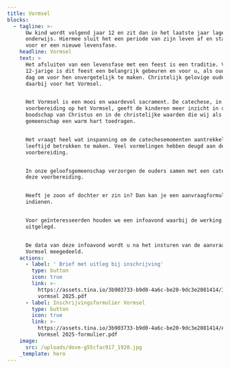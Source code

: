 ```yaml
---
title: Vormsel
blocks:
  - tagline: >-
      Uw kind wordt volgend jaar 12 en zit dan in het laatste jaar lager
      onderwijs. Hiermee sluit het een periode van zijn leven af en staat het
      voor er een nieuwe levensfase.
    headline: Vormsel
    text: >
      Het afsluiten van een levensfase met een feest is een traditie. Voor een
      12-jarige is dit feest een belangrijk gebeuren en voor u, als ouders, een
      dag om voor hen onvergetelijk te maken. Christelijk gelovige ouders kiezen
      daarbij voor het Vormsel.


      Het Vormsel is een mooi en waardevol sacrament. De catechese, in
      voorbereiding op het Vormsel, geeft de kinderen meer inzicht in de
      boodschap van Christus en in de christelijke waarden die wij als
      gemeenschap een warm hart toedragen.


      Het vraagt heel wat inspanning om de catechesemomenten aantrekkelijk en
      leeftijd betrokken te maken. Veel vormelingen hebben deugd aan deze
      voorbereiding. 


      In onze geloofsgemeenschap verzorgen de ouders samen met een catechist
      deze voorbereiding. 


      Heeft je zoon of dochter er zin in? Dan kan je een aanvraagformulier
      indienen.


      Voor geïnteresseerden houden we een infoavond waarbij de werking wordt
      uitgelegd.


      De data van deze infoavond wordt u na het insturen van de aanvraag tot het
      Vormsel meegedeeld.
    actions:
      - label: ' Brief met uitleg bij inschrijving'
        type: button
        icon: true
        link: >-
          https://assets.tina.io/3b903733-b9d0-4a6c-be20-9dc3e2081414/Infobrief
          vormsel 2025.pdf
      - label: Inschrijvingsformulier Vormsel
        type: button
        icon: true
        link: >-
          https://assets.tina.io/3b903733-b9d0-4a6c-be20-9dc3e2081414/Aanvraag
          Vormsel 2025-formulier.pdf
    image:
      src: /uploads/dove-g55cfac917_1920.jpg
    _template: hero
---
```



